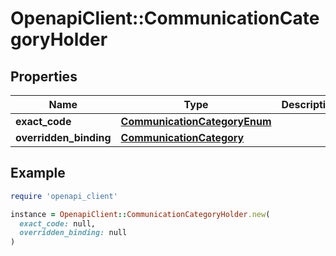 # OpenapiClient::CommunicationCategoryHolder

## Properties

| Name | Type | Description | Notes |
| ---- | ---- | ----------- | ----- |
| **exact_code** | [**CommunicationCategoryEnum**](CommunicationCategoryEnum.md) |  | [optional] |
| **overridden_binding** | [**CommunicationCategory**](CommunicationCategory.md) |  | [optional] |

## Example

```ruby
require 'openapi_client'

instance = OpenapiClient::CommunicationCategoryHolder.new(
  exact_code: null,
  overridden_binding: null
)
```

